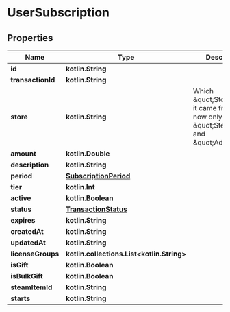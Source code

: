 
# UserSubscription

## Properties
Name | Type | Description | Notes
------------ | ------------- | ------------- | -------------
**id** | **kotlin.String** |  | 
**transactionId** | **kotlin.String** |  | 
**store** | **kotlin.String** | Which \&quot;Store\&quot; it came from. Right now only Stores are \&quot;Steam\&quot; and \&quot;Admin\&quot;. | 
**amount** | **kotlin.Double** |  | 
**description** | **kotlin.String** |  | 
**period** | [**SubscriptionPeriod**](SubscriptionPeriod.md) |  | 
**tier** | **kotlin.Int** |  | 
**active** | **kotlin.Boolean** |  | 
**status** | [**TransactionStatus**](TransactionStatus.md) |  | 
**expires** | **kotlin.String** |  | 
**createdAt** | **kotlin.String** |  | 
**updatedAt** | **kotlin.String** |  | 
**licenseGroups** | **kotlin.collections.List&lt;kotlin.String&gt;** |  | 
**isGift** | **kotlin.Boolean** |  | 
**isBulkGift** | **kotlin.Boolean** |  | 
**steamItemId** | **kotlin.String** |  |  [optional]
**starts** | **kotlin.String** |  |  [optional]



